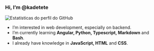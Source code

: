 ### Hi, I’m @kadetete

![Estatísticas do perfil do GitHub](https://github-readme-stats.vercel.app/api?username=kadetete&show_icons=true&theme=dark&include_all_commits=true&count_private=true)

* I’m interested in web development, especially on backend.
* I’m currently learning **Angular, Python, Typescript, Markdown** and **Bash**.
* I already have knowledge in **JavaScript, HTML** and **CSS**.

